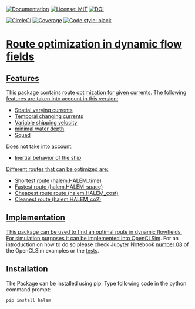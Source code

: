 [ ![Documentation](https://img.shields.io/badge/sphinx-documentation-informational.svg)](https://halem.readthedocs.io)
[ ![License: MIT](https://img.shields.io/badge/License-MIT-informational.svg)](https://github.com/TUDelft-CITG/HALEM/blob/master/LICENSE.txt)
[ ![DOI](https://zenodo.org/badge/184024759.svg)](https://zenodo.org/badge/latestdoi/184024759)

[ ![CircleCI](https://circleci.com/gh/TUDelft-CITG/HALEM.svg?style=svg&circle-token=64796bff34a56507bad599a6cec980b7b8be0bb9)](https://circleci.com/gh/TUDelft-CITG/HALEM)
[ ![Coverage](https://oedm.vanoord.com/proxy/circleci_no_redirect/github/TUDelft-CITG/HALEM/master/latest/ddf5d3b409fbb3e3aa368be6b0b0907c53c40a87/tmp/artifacts/coverage.svg)](https://oedm.vanoord.com/proxy/circleci_no_redirect/github/TUDelft-CITG/HALEM/master/latest/ddf5d3b409fbb3e3aa368be6b0b0907c53c40a87/tmp/artifacts/index.html)
<a href="https://github.com/psf/black"><img alt="Code style: black" src="https://img.shields.io/badge/code%20style-black-000000.svg">

Route optimization in dynamic flow fields
====================================

## Features
This package contains route optimization for given currents. The following features are taken into account in this version:
* Spatial varying currents
* Temporal changing currents
* Variable shipping velocity
* minimal water depth
* Squad

Does not take into account:
* Inertial behavior of the ship

Different routes that can be optimized are:
* Shortest route (halem.HALEM_time)
* Fastest route (halem.HALEM_space)
* Cheapest route route (halem.HALEM_cost)
* Cleanest route (halem.HALEM_co2)

## Implementation
This package can be used to find an optimal route in dynamic flowfields. For simulation purposes it can be implemented into [OpenCLSim](https://github.com/TUDelft-CITG/OpenCLSim). For an introduction on how to do so please check Jupyter Notebook [number 08](https://github.com/TUDelft-CITG/OpenCLSim-Notebooks/blob/master/notebooks/Example%2008%20-%20Basic%20hopper%20operation%20on%20route%20with%20halem.ipynb) of the OpenCLSim examples or the [tests](https://github.com/TUDelft-CITG/HALEM/blob/master/tests/test_openclsim.py).

## Installation
The Package can be installed using pip. Type following code in the python command prompt:

``` bash
pip install halem
```
